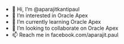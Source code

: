 - 👋 Hi, I’m @aparajitkantipaul
- 👀 I’m interested in Oracle Apex
- 🌱 I’m currently learning Oracle Apex
- 💞️ I’m looking to collaborate on Oracle Apex
- 📫 Reach me in facebook.com/aparajit.paul

<!---
aparajitkantipaul/aparajitkantipaul is a ✨ special ✨ repository because its `README.md` (this file) appears on your GitHub profile.
You can click the Preview link to take a look at your changes.
--->
